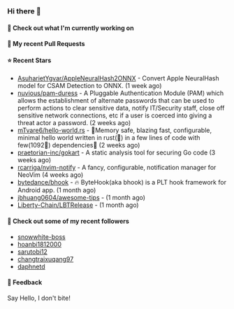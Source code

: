 ### Hi there 👋

#### 👷 Check out what I'm currently working on

#### 🔨 My recent Pull Requests


#### ⭐ Recent Stars

- [AsuharietYgvar/AppleNeuralHash2ONNX](https://github.com/AsuharietYgvar/AppleNeuralHash2ONNX) - Convert Apple NeuralHash model for CSAM Detection to ONNX. (1 week ago)
- [nuvious/pam-duress](https://github.com/nuvious/pam-duress) - A Pluggable Authentication Module (PAM) which allows the establishment of alternate passwords that can be used to perform actions to clear sensitive data, notify IT/Security staff, close off sensitive network connections, etc if a user is coerced into giving a threat actor a password. (2 weeks ago)
- [mTvare6/hello-world.rs](https://github.com/mTvare6/hello-world.rs) - 🚀Memory safe, blazing fast, configurable, minimal hello world written in rust(🚀) in a few lines of code with few(1092🚀) dependencies🚀 (2 weeks ago)
- [praetorian-inc/gokart](https://github.com/praetorian-inc/gokart) - A static analysis tool for securing Go code (3 weeks ago)
- [rcarriga/nvim-notify](https://github.com/rcarriga/nvim-notify) - A fancy, configurable, notification manager for NeoVim (4 weeks ago)
- [bytedance/bhook](https://github.com/bytedance/bhook) - 🔥 ByteHook(aka bhook) is a PLT hook framework for Android app. (1 month ago)
- [jbhuang0604/awesome-tips](https://github.com/jbhuang0604/awesome-tips) -  (1 month ago)
- [Liberty-Chain/LBTRelease](https://github.com/Liberty-Chain/LBTRelease) -  (1 month ago)

#### 👯 Check out some of my recent followers

- [snowwhite-boss](https://github.com/snowwhite-boss)
- [hoanbi1812000](https://github.com/hoanbi1812000)
- [sarutobi12](https://github.com/sarutobi12)
- [changtraixuqang97](https://github.com/changtraixuqang97)
- [daphnetd](https://github.com/daphnetd)

#### 💬 Feedback

Say Hello, I don't bite!